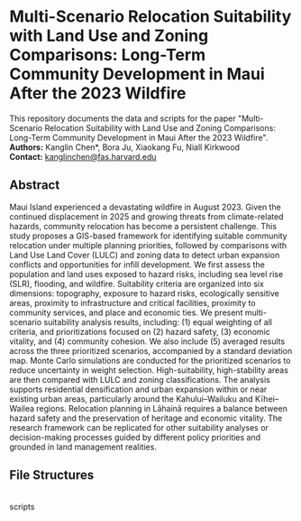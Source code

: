 # Multi-Scenario Relocation Suitability with Land Use and Zoning Comparisons: Long-Term Community Development in Maui After the 2023 Wildfire

  This repository documents the data and scripts for the paper "Multi-Scenario Relocation Suitability with Land Use and Zoning Comparisons: Long-Term Community Development in Maui After the 2023 Wildfire".
<br> **Authors:** Kanglin Chen*, Bora Ju, Xiaokang Fu, Niall Kirkwood
<br> **Contact:** kanglinchen@fas.harvard.edu

## Abstract
Maui Island experienced a devastating wildfire in August 2023. Given the continued displacement in 2025 and growing threats from climate-related hazards, community relocation has become a persistent challenge. This study proposes a GIS-based framework for identifying suitable community relocation under multiple planning priorities, followed by comparisons with Land Use Land Cover (LULC) and zoning data to detect urban expansion conflicts and opportunities for infill development. We first assess the population and land uses exposed to hazard risks, including sea level rise (SLR), flooding, and wildfire. Suitability criteria are organized into six dimensions: topography, exposure to hazard risks, ecologically sensitive areas, proximity to infrastructure and critical facilities, proximity to community services, and place and economic ties. We present multi-scenario suitability analysis results, including: (1) equal weighting of all criteria, and prioritizations focused on (2) hazard safety, (3) economic vitality, and (4) community cohesion. We also include (5) averaged results across the three prioritized scenarios, accompanied by a standard deviation map. Monte Carlo simulations are conducted for the prioritized scenarios to reduce uncertainty in weight selection. High-suitability, high-stability areas are then compared with LULC and zoning classifications. The analysis supports residential densification and urban expansion within or near existing urban areas, particularly around the Kahului–Wailuku and Kīhei–Wailea regions. Relocation planning in Lāhainā requires a balance between hazard safety and the preservation of heritage and economic vitality. The research framework can be replicated for other suitability analyses or decision-making processes guided by different policy priorities and grounded in land management realities.

## File Structures
<br> scripts
